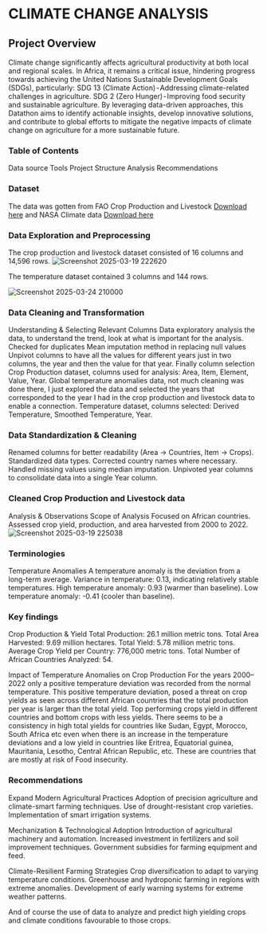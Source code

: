 # CLIMATE CHANGE ANALYSIS
## Project Overview
Climate change significantly affects agricultural productivity at both local and regional scales. In Africa, it remains a critical issue, hindering progress towards achieving the United Nations Sustainable Development Goals (SDGs), particularly:
SDG 13 (Climate Action) - Addressing climate-related challenges in agriculture.
SDG 2 (Zero Hunger) - Improving food security and sustainable agriculture.
By leveraging data-driven approaches, this Datathon aims to identify actionable insights, develop innovative solutions, and contribute to global efforts to mitigate the negative impacts of climate change on agriculture for a more sustainable future.

### Table of Contents
Data source
Tools 
Project Structure
Analysis
Recommendations

### Dataset
The data was gotten from FAO Crop Production and Livestock [Download here](https://www.fao.org/faostat/en/#data/QCL) and NASA Climate data [Download here](https://climate.nasa.gov/vital-signs/global-temperature/?intent=111)

### Data Exploration and Preprocessing
The crop production and livestock dataset consisted of 16 columns and 14,596 rows.
![Screenshot 2025-03-19 222620](https://github.com/user-attachments/assets/74e7048d-485c-45d0-88ba-c764f553165e)

The temperature dataset contained 3 columns and 144 rows.

![Screenshot 2025-03-24 210000](https://github.com/user-attachments/assets/7abf721f-2d9b-467f-8e47-ecf01f504326)

### Data Cleaning and Transformation
Understanding & Selecting Relevant Columns
Data exploratory analysis the data, to understand the trend, look at what is important for the analysis.
Checked for duplicates
Mean imputation method in replacing null values
Unpivot columns to have all the values for different years just in two columns, the year and then the value for that year.
Finally column selection
Crop Production dataset, columns used for analysis: Area, Item, Element, Value, Year.
Global temperature anomalies data, not much cleaning was done there, I just explored the data and selected the years that corresponded to the year I had in the crop production and livestock data to enable a connection.
Temperature dataset, columns selected: Derived Temperature, Smoothed Temperature, Year.

### Data Standardization & Cleaning
Renamed columns for better readability (Area → Countries, Item → Crops).
Standardized data types.
Corrected country names where necessary.
Handled missing values using median imputation.
Unpivoted year columns to consolidate data into a single Year column.

### Cleaned Crop Production and Livestock data
Analysis & Observations
Scope of Analysis
Focused on African countries.
Assessed crop yield, production, and area harvested from 2000 to 2022.
![Screenshot 2025-03-19 225038](https://github.com/user-attachments/assets/4daa5b8a-f6dc-420c-b789-15b189ed158f)


### Terminologies
Temperature Anomalies
A temperature anomaly is the deviation from a long-term average.
Variance in temperature: 0.13, indicating relatively stable temperatures.
High temperature anomaly: 0.93 (warmer than baseline).
Low temperature anomaly: -0.41 (cooler than baseline).

### Key findings
Crop Production & Yield
Total Production: 26.1 million metric tons.
Total Area Harvested: 9.69 million hectares.
Total Yield: 5.78 million metric tons.
Average Crop Yield per Country: 776,000 metric tons.
Total Number of African Countries Analyzed: 54.

Impact of Temperature Anomalies on Crop Production
For the years 2000–2022 only a positive temperature deviation was recorded from the normal temperature.
This positive temperature deviation, posed a threat on crop yields as seen across different African countries that the total production per year is larger than the total yield.
Top performing crops yield in different countries and bottom crops with less yields.
There seems to be a consistency in high total yields for countries like Sudan, Egypt, Morocco, South Africa etc even when there is an increase in the temperature deviations and a low yield in countries like Eritrea, Equatorial guinea, Mauritania, Lesotho, Central African Republic, etc. These are countries that are mostly at risk of Food insecurity.

### Recommendations
Expand Modern Agricultural Practices
Adoption of precision agriculture and climate-smart farming techniques.
Use of drought-resistant crop varieties.
Implementation of smart irrigation systems.

Mechanization & Technological Adoption
Introduction of agricultural machinery and automation.
Increased investment in fertilizers and soil improvement techniques.
Government subsidies for farming equipment and feed.

Climate-Resilient Farming Strategies
Crop diversification to adapt to varying temperature conditions.
Greenhouse and hydroponic farming in regions with extreme anomalies.
Development of early warning systems for extreme weather patterns.

And of course the use of data to analyze and predict high yielding crops and climate conditions favourable to those crops.




